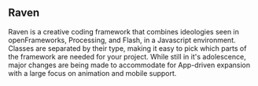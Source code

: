 ## Raven ##
Raven is a creative coding framework that combines ideologies seen in openFrameworks, Processing, and Flash, in a Javascript environment.
Classes are separated by their type, making it easy to pick which parts of the framework are needed for your project. While still in it's adolescence,
major changes are being made to accommodate for App-driven expansion with a large focus on animation and mobile support.
